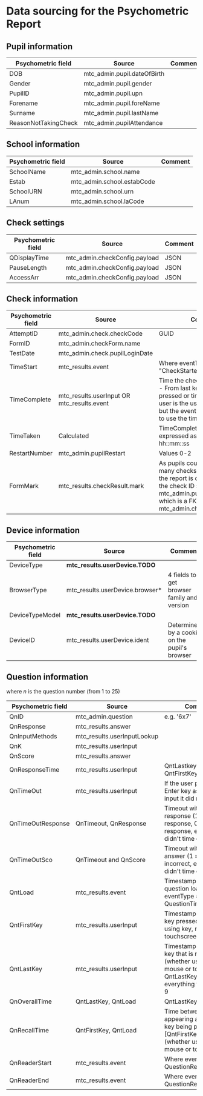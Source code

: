 # Data sourcing for the Psychometric Report



## Pupil information

| Psychometric field   | Source                      | Comment |
| -------------------- | --------------------------- | ------- |
| DOB                  | mtc_admin.pupil.dateOfBirth |         |
| Gender               | mtc_admin.pupil.gender      |         |
| PupilID              | mtc_admin.pupil.upn         |         |
| Forename             | mtc_admin.pupil.foreName    |         |
| Surname              | mtc_admin.pupil.lastName    |         |
| ReasonNotTakingCheck | mtc_admin.pupilAttendance   |         |



## School information

| Psychometric field | Source                     | Comment |
| ------------------ | -------------------------- | ------- |
| SchoolName         | mtc_admin.school.name      |         |
| Estab              | mtc_admin.school.estabCode |         |
| SchoolURN          | mtc_admin.school.urn       |         |
| LAnum              | mtc_admin.school.laCode    |         |



##  Check settings

| Psychometric field | Source                        | Comment |
| ------------------ | ----------------------------- | ------- |
| QDisplayTime       | mtc_admin.checkConfig.payload | JSON    |
| PauseLength        | mtc_admin.checkConfig.payload | JSON    |
| AccessArr          | mtc_admin.checkConfig.payload | JSON    |



## Check information

| Psychometric field | Source                                     | Comment                                                      |
| ------------------ | ------------------------------------------ | ------------------------------------------------------------ |
| AttemptID          | mtc_admin.check.checkCode                  | GUID                                                         |
| FormID             | mtc_admin.checkForm.name                   |                                                              |
| TestDate           | mtc_admin.check.pupilLoginDate             |                                                              |
| TimeStart          | mtc_results.event                          | Where eventType = "CheckStarted"                             |
| TimeComplete       | mtc_results.userInput OR mtc_results.event | Time the check was completed - From last key (enter) is pressed or timeout.  userInput is user is the user pressed 'Enter' but the event is used if we need to use the timeout |
| TimeTaken          | Calculated                                 | TimeComplete - TimeStart expressed as a duration in hh::mm::ss |
| RestartNumber      | mtc_admin.pupilRestart                     | Values 0-2                                                   |
| FormMark           | mtc_results.checkResult.mark               | As pupils could have taken many checks the check used by the report is determined by the the check ID stored in mtc_admin.pupil.currentCheckId which is a FK to mtc_admin.check |



## Device information

| Psychometric field | Source                          | Comment                                       |
| ------------------ | ------------------------------- | --------------------------------------------- |
| DeviceType         | **mtc_results.userDevice.TODO** |                                               |
| BrowserType        | mtc_results.userDevice.browser* | 4 fields to get browser family and version    |
| DeviceTypeModel    | **mtc_results.userDevice.TODO** |                                               |
| DeviceID           | mtc_results.userDevice.ident    | Determined by a cookie on the pupil's browser |



## Question information

where *n* is the question number (from 1 to 25)

| Psychometric field | Source                      | Comment                                                      |
| ------------------ | --------------------------- | ------------------------------------------------------------ |
| QnID               | mtc_admin.question          | e.g. '6x7'                                                   |
| QnResponse         | mtc_results.answer          |                                                              |
| QnInputMethods     | mtc_results.userInputLookup |                                                              |
| QnK                | mtc_results.userInput       |                                                              |
| QnScore            | mtc_results.answer          |                                                              |
| QnResponseTime     | mtc_results.userInput       | QntLastkey - QntFirstKey                                     |
| QnTimeOut          | mtc_results.userInput       | If the user pressed the Enter key as the last input it did not timeout |
| QnTimeOutResponse  | QnTimeout, QnResponse       | Timeout with no response (1 = with response, 0 = no response, empty = didn't time out) |
| QnTimeOutSco       | QnTimeout and QnScore       | Timeout with correct answer (1 = correct, 0 = incorrect, empty = didn't time out) |
| QntLoad            | mtc_results.event           | Timestamp when the question loads.  Where eventType = QuestionTimerStarted |
| QntFirstKey        | mtc_results.userInput       | Timestamp of the first key pressed (whether using key, mouse or touchscreen) |
| QntLastKey         | mtc_results.userInput       | Timestamp of the last key that is not "enter" (whether using key, mouse or touchscreen) QntLastKey excludes everything that is not 0-9 |
| QnOverallTime      | QntLastKey, QntLoad         | QntLastKey - QntLoad                                         |
| QnRecallTime       | QntFirstKey, QntLoad        | Time between question appearing and the first key being pressed [QntFirstKey - QntLoad] (whether using key, mouse or touchscreen) |
| QnReaderStart      | mtc_results.event           | Where eventType = QuestionReadingStarted                     |
| QnReaderEnd        | mtc_results.event           | Where eventType = QuestionReadingEnded                       |